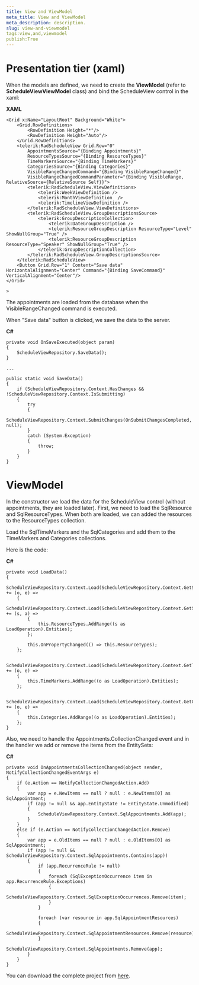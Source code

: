 ```yaml
---
title: View and ViewModel
meta_title: View and ViewModel
meta_description: description.
slug: view-and-viewmodel
tags:view,and,viewmodel
publish:True
---
```



# Presentation tier (xaml)

When the models are defined, we need to create the __ViewModel__ (refer to __ScheduleViewViewModel__ class) and bind the ScheduleView control in the xaml:




 __XAML__
    


	<Grid x:Name="LayoutRoot" Background="White">
		<Grid.RowDefinitions>
			<RowDefinition Height="*"/>
			<RowDefinition Height="Auto"/>
		</Grid.RowDefinitions>
		<telerik:RadScheduleView Grid.Row="0"
			AppointmentsSource="{Binding Appointments}"
			ResourceTypesSource="{Binding ResourceTypes}"
			TimeMarkersSource="{Binding TimeMarkers}"
			CategoriesSource="{Binding Categories}"
			VisibleRangeChangedCommand="{Binding VisibleRangeChanged}"
			VisibleRangeChangedCommandParameter="{Binding VisibleRange, RelativeSource={RelativeSource Self}}">
			<telerik:RadScheduleView.ViewDefinitions>
				<telerik:WeekViewDefinition />
				<telerik:MonthViewDefinition  />
				<telerik:TimelineViewDefinition />
			</telerik:RadScheduleView.ViewDefinitions>
			<telerik:RadScheduleView.GroupDescriptionsSource>
				<telerik:GroupDescriptionCollection>
					<telerik:DateGroupDescription />
					<telerik:ResourceGroupDescription ResourceType="Level" ShowNullGroup="True" />
					<telerik:ResourceGroupDescription ResourceType="Speaker" ShowNullGroup="True" />
				</telerik:GroupDescriptionCollection>
			</telerik:RadScheduleView.GroupDescriptionsSource>
		</telerik:RadScheduleView>
		<Button Grid.Row="1" Content="Save data" HorizontalAlignment="Center" Command="{Binding SaveCommand}" VerticalAlignment="Center"/>
	</Grid>

	>

The appointments are loaded from the database when the VisibleRangeChanged command is executed.

When "Save data" button is clicked, we save the data to the server.




 __C#__
    


	private void OnSaveExecuted(object param)
	{
		ScheduleViewRepository.SaveData();
	}
	
	...
	
	public static void SaveData()
	{
		if (ScheduleViewRepository.Context.HasChanges && !ScheduleViewRepository.Context.IsSubmitting)
		{
			try
			{
				ScheduleViewRepository.Context.SubmitChanges(OnSubmitChangesCompleted, null);
			}
			catch (System.Exception)
			{
				throw;
			}
		}
	}



# ViewModel

In the constructor we load the data for the ScheduleView control (without appointments, they are loaded later). 
      First, we need to load the SqlResource and SqlResourceTypes. When both are loaded, we can added the resources to the ResourceTypes collection.
	  

Load the SqlTimeMarkers and the SqlCategories and add them to the TimeMarkers and Categories collections.
		

Here is the code:




 __C#__
    


	private void LoadData()
	{
		ScheduleViewRepository.Context.Load(ScheduleViewRepository.Context.GetSqlResourcesQuery()).Completed += (o, e) =>
		{
			ScheduleViewRepository.Context.Load(ScheduleViewRepository.Context.GetSqlResourceTypesQuery()).Completed += (s, a) =>
			{
				this.ResourceTypes.AddRange((s as LoadOperation).Entities);
			};
	
			this.OnPropertyChanged(() => this.ResourceTypes);
		};
	
		ScheduleViewRepository.Context.Load(ScheduleViewRepository.Context.GetTimeMarkersQuery()).Completed += (o, e) =>
		{
			this.TimeMarkers.AddRange((o as LoadOperation).Entities);
		};
	
		ScheduleViewRepository.Context.Load(ScheduleViewRepository.Context.GetCategoriesQuery()).Completed += (o, e) =>
		{
			this.Categories.AddRange((o as LoadOperation).Entities);
		};
	}



Also, we need to handle the Appointments.CollectionChanged event and in the handler we add or remove the items from the EntitySets:
        




 __C#__
    


	private void OnAppointmentsCollectionChanged(object sender, NotifyCollectionChangedEventArgs e)
	{
		if (e.Action == NotifyCollectionChangedAction.Add)
		{
			var app = e.NewItems == null ? null : e.NewItems[0] as SqlAppointment;
			if (app != null && app.EntityState != EntityState.Unmodified)
			{
				ScheduleViewRepository.Context.SqlAppointments.Add(app);
			}
		}
		else if (e.Action == NotifyCollectionChangedAction.Remove)
		{
			var app = e.OldItems == null ? null : e.OldItems[0] as SqlAppointment;
			if (app != null && ScheduleViewRepository.Context.SqlAppointments.Contains(app))
			{
				if (app.RecurrenceRule != null)
				{
					foreach (SqlExceptionOccurrence item in app.RecurrenceRule.Exceptions)
					{
						ScheduleViewRepository.Context.SqlExceptionOccurrences.Remove(item);
					}
				}
	
				foreach (var resource in app.SqlAppointmentResources)
				{
					ScheduleViewRepository.Context.SqlAppointmentResources.Remove(resource);
				}
				ScheduleViewRepository.Context.SqlAppointments.Remove(app);
			}
		}
	}



You can download the complete project from 
        [here](http://www.telerik.com/community/code-library/silverlight/scheduleview/binding-to-database-example.aspx).
        
